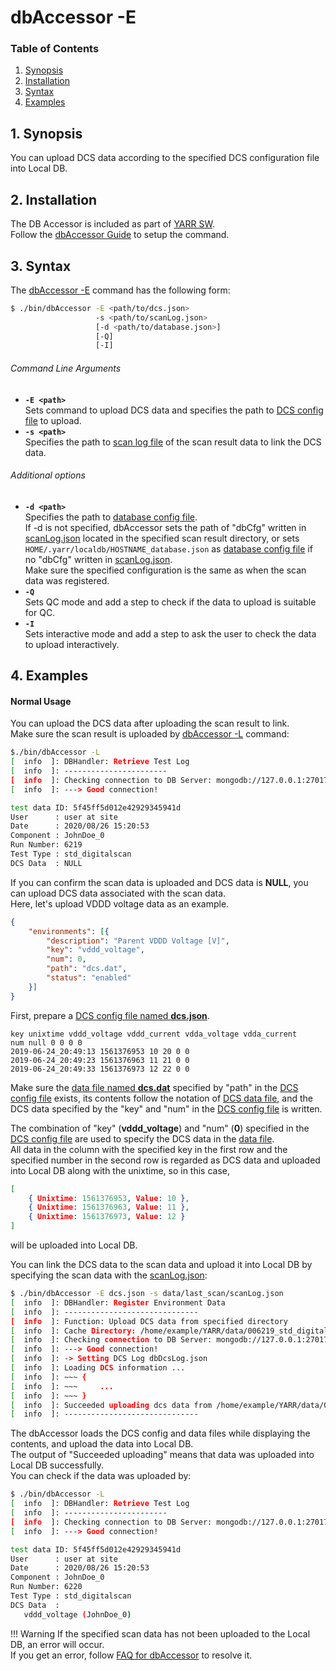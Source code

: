 # dbAccessor -E

### Table of Contents

1. [Synopsis](#1-synopsis)
2. [Installation](#2-installation)
3. [Syntax](#3-syntax)
4. [Examples](#4-examples)

## 1. Synopsis

You can upload DCS data according to the specified DCS configuration file into Local DB.

## 2. Installation

The DB Accessor is included as part of [YARR SW](http://yarr.web.cern.ch/yarr/).<br>
Follow the [dbAccessor Guide](../accessor.md) to setup the command.

## 3. Syntax

The [dbAccessor -E](e.md) command has the following form:

```bash
$ ./bin/dbAccessor -E <path/to/dcs.json>
                   -s <path/to/scanLog.json>
                   [-d <path/to/database.json>]
                   [-Q]
                   [-I]
```

###### Command Line Arguments

- **``-E <path>``**<br>
Sets command to upload DCS data and specifies the path to [DCS config file](../config/dcs.md) to upload.
- **``-s <path>``**<br>
Specifies the path to [scan log file](../config/scan-log.md) of the scan result data to link the DCS data.

###### Additional options

- **``-d <path>``**<br>
Specifies the path to [database config file](../config/database.md).<br>
If -d is not specified, dbAccessor sets the path of "dbCfg" written in [scanLog.json](../config/scan-log.md) located in the specified scan result directory,
or sets `HOME/.yarr/localdb/HOSTNAME_database.json` as [database config file](../config/database.md) if no "dbCfg" written in [scanLog.json](../config/scan-log.md).<br>
Make sure the specified configuration is the same as when the scan data was registered.<br>
- **``-Q``**<br>
Sets QC mode and add a step to check if the data to upload is suitable for QC.
- **``-I``**<br>
Sets interactive mode and add a step to ask the user to check the data to upload interactively.

## 4. Examples

#### Normal Usage

You can upload the DCS data after uploading the scan result to link.<br>
Make sure the scan result is uploaded by [dbAccessor -L](l.md) command:

```bash
$./bin/dbAccessor -L
[  info  ]: DBHandler: Retrieve Test Log
[  info  ]: -----------------------
[  info  ]: Checking connection to DB Server: mongodb://127.0.0.1:27017/localdb ...
[  info  ]: ---> Good connection!

test data ID: 5f45ff5d012e42929345941d
User      : user at site
Date      : 2020/08/26 15:20:53
Component : JohnDoe_0
Run Number: 6219
Test Type : std_digitalscan
DCS Data  : NULL
```

If you can confirm the scan data is uploaded and DCS data is **NULL**,
you can upload DCS data associated with the scan data.<br>
Here, let's upload VDDD voltage data as an example.

```json
{
    "environments": [{
        "description": "Parent VDDD Voltage [V]",
        "key": "vddd_voltage",
        "num": 0,
        "path": "dcs.dat",
        "status": "enabled"
    }]
}
```

First, prepare a [DCS config file named **dcs.json**](../config/dcs.md#dcs-config-file).<br>

```dat
key unixtime vddd_voltage vddd_current vdda_voltage vdda_current
num null 0 0 0 0
2019-06-24_20:49:13 1561376953 10 20 0 0
2019-06-24_20:49:23 1561376963 11 21 0 0
2019-06-24_20:49:33 1561376973 12 22 0 0
```

Make sure the [data file named **dcs.dat**](../config/dcs.md#dcs-dat-file) specified by "path" in the [DCS config file](../config/dcs.md#dcs-config-file) exists, its contents follow the notation of [DCS data file](../config/dcs.md#dcs-dat-file), and the DCS data specified by the "key" and "num" in the [DCS config file](../config/dcs.md#dcs-config-file) is written.<br>

The combination of "key" (**vddd_voltage**) and "num" (**0**) specified in the [DCS config file](../config/dcs.md#dcs-config-file) are used to specify the DCS data in the [data file](../config/dcs.md#dcs-dat-file).<br>
All data in the column with the specified key in the first row and the specified number in the second row is regarded as DCS data and uploaded into Local DB along with the unixtime, so in this case, <br>
```json
[
    { Unixtime: 1561376953, Value: 10 },
    { Unixtime: 1561376963, Value: 11 },
    { Unixtime: 1561376973, Value: 12 }
]
```
will be uploaded into Local DB.

You can link the DCS data to the scan data and upload it into Local DB by specifying the scan data with the [scanLog.json](../config/scan-log.md):

```bash
$ ./bin/dbAccessor -E dcs.json -s data/last_scan/scanLog.json
[  info  ]: DBHandler: Register Environment Data
[  info  ]: ------------------------------
[  info  ]: Function: Upload DCS data from specified directory
[  info  ]: Cache Directory: /home/example/YARR/data/006219_std_digitalscan
[  info  ]: Checking connection to DB Server: mongodb://127.0.0.1:27017/localdb ...
[  info  ]: ---> Good connection!
[  info  ]: -> Setting DCS Log dbDcsLog.json
[  info  ]: Loading DCS information ...
[  info  ]: ~~~ {
[  info  ]: ~~~     ...
[  info  ]: ~~~ }
[  info  ]: Succeeded uploading dcs data from /home/example/YARR/data/006219_std_digitalscan
[  info  ]: ------------------------------
```

The dbAccessor loads the DCS config and data files while displaying the contents, and upload the data into Local DB.<br>
The output of "Succeeded uploading" means that data was uploaded into Local DB successfully.<br>
You can check if the data was uploaded by:

```bash
$ ./bin/dbAccessor -L
[  info  ]: DBHandler: Retrieve Test Log
[  info  ]: -----------------------
[  info  ]: Checking connection to DB Server: mongodb://127.0.0.1:27017/localdb ...
[  info  ]: ---> Good connection!

test data ID: 5f45ff5d012e42929345941d
User      : user at site
Date      : 2020/08/26 15:20:53
Component : JohnDoe_0
Run Number: 6220
Test Type : std_digitalscan
DCS Data  :
   vddd_voltage (JohnDoe_0)
```

!!! Warning
    If the specified scan data has not been uploaded to the Local DB, an error will occur.<br>
    If you get an error, follow [FAQ for dbAccessor](../faq/accessor.md#not-found-xxx-data) to resolve it.
